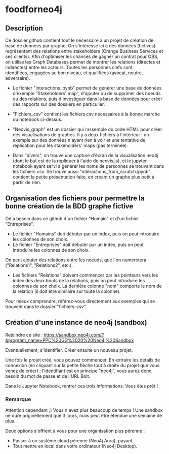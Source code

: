# foodforneo4j

## Description 

Ce dossier github contient tout le nécessaire à un projet de création de base de données par graphe. On s'intéresse ici à des données (fictives) représentant des relations entre stakeholders (Orange Business Services et ses clients). Afin d'optimiser les chances de gagner un contrat pour OBS, on utilise les Graph Databases permet de montrer les relations (directes et indirectes) entre les acteurs. Toutes les personnes clefs sont identifiées, engagées au bon niveau, et qualifiées (avocat, neutre, adversaire).

* Le fichier "interactions.ipynb" permet de générer une base de données d'exemple "Stakeholders' map", d'ajouter ou de supprimer des noeuds ou des relations, puis d'investiguer dans la base de données pour créer des rapports sur des dossiers en particulier.


* "Fichiers_csv" contient les fichiers csv nécessaires à la bonne marche du notebook ci-dessus.

* "Neovis_graph" est un dossier qui rassemble du code HTML pour créer des visualisations de graphes. Il y a deux fichiers à l'intérieur : un exemple sur des données n'ayant rien à voir et une tentative de réplication pour les stakeholders' maps (pas terminée).

* Dans "divers", on trouve une capture d'écran de la visualisation neo4j (dont le but est de la répliquer à l'aide de neovis.js), et le jupyter notebook ayant servi à générer les noms de personnes se trouvant dans les fichiers csv. Se trouve aussi "interactions_from_scratch.ipynb" contient la petite présentation faite, en créant un graphe plus petit à partir de rien.



## Organisation des fichiers pour permettre la bonne création de la BDD graphe fictive

On a besoin dans ce github d'un fichier "Humain" et d'un fichier "Entreprises".
    
* Le fichier "Humains" doit débuter par un index, puis on peut introduire les colonnes de son choix.
* Le fichier "Entreprises" doit débuter par un index, puis on peut introduire les colonnes de son choix.

On peut ajouter des relations entre les noeuds, que l'on numérotera ("Relations1", "Relations2", etc.).

* Les fichiers "Relations" doivent commencer par les pointeurs vers les index des deux bouts de la relations, puis on peut introduire les colonnes de son choix. La dernière colonne "nom" comporte le nom de la relation (il doit être similaire sur toute la colonne).

Pour mieux comprendre, référez-vous directement aux exemples qui se trouvent dans le dossier "fichiers-csv".


## Création d'une instance de neo4j (sandbox)

Rejoindre ce site : https://sandbox.neo4j.com/?&program_name=PPC%20GG%2020%20Neo4j%20Sandbox

Eventuellement, s'identifier. Créer ensuite un nouveau projet.

Une fois le projet créé, vous pouvez commencer.
En extraire les détails de connexion (en cliquant sur la petite flèche tout à droite du projet que vous venez de créer) : l'identifiant est en principe "neo4j", vous aurez donc besoin du mot de passe et de l'URL Bolt.

Dans le Jupyter Notebook, rentrer ces trois informations. Vous êtes prêt !

### Remarque

Attention cependant ;) Vous n'avez plus beaucoup de temps ! Une sandbox ne dure originellement que 3 jours, mais peut être étendue une semaine de plus.

Deux options s'offrent à vous pour une organisation plus pérenne :

- Passer à un système cloud pérenne (Neo4j Aura), payant.
- Tout mettre en local dans votre ordinateur (Neo4j Desktop).



